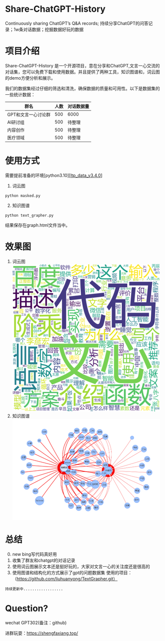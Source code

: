 # Share-ChatGPT-History

Continuously sharing ChatGPT’s Q&A records; 持续分享ChatGPT的问答记录；1w条对话数据；挖掘数据好玩的数据

# 项目介绍

Share-ChatGPT-History 是一个开源项目，意在分享和ChatGPT,文言一心交流的对话集，您可以免费下载和使用数据。并且提供了两种工具，知识图谱和，词云图的demo方便分析和展示。

我们的数据集经过仔细的筛选和清洗，确保数据的质量和可用性。以下是数据集的一些统计数据：

| 群名 | 人数 | 对话数据量 |
| --- | --- | --- |
| GPT和文言一心讨论群 | 500 | 6000 |
| AI研讨组 | 500 | 待整理 |
| 内容创作 | 500 | 待整理 |
| 医疗领域 | 500 | 待整理 |

# 使用方式

需要提前准备的环境[python3.10][[ltp_data_v3.4.0](https://ltp.ai/download.html)]
1.  词云图　
```
python masked.py
```
2. 知识图谱　
```
python text_grapher.py
```
结果保存在graph.html文件当中。


# 效果图

1) 词云图 
![image](https://github.com/onexixi/share-chatgpt-history/blob/main/image/wordcloud.png)
2) 知识图谱 
![image](https://github.com/onexixi/share-chatgpt-history/blob/main/image/know.png)

# 总结

0) new bing写代码真好用
1) 收集了群友和chatgpt的对话记录
2) 使用词云图展示文本还是挺好玩的，大家对文言一心的关注度还是很高的
3) 使用图谱和结构化的方式展示了gpt的问题数据集 使用的项目： （https://github.com/liuhuanyong/TextGrapher.git）

```
持续更新中..................
```

# Question?

wechat GPT302(备注：github)

进群玩耍：https://shengfaxiang.top/
